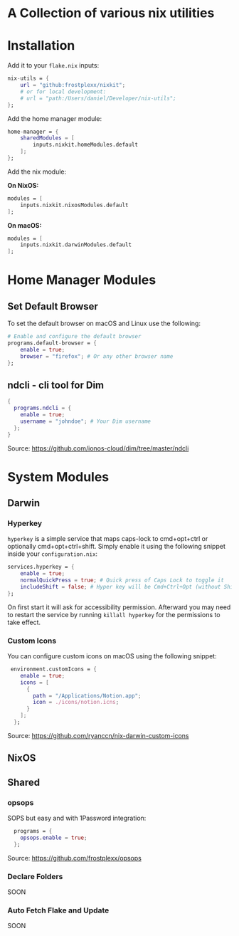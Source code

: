 # A Collection of various nix utilities

# Installation

Add it to your `flake.nix` inputs:

```nix
nix-utils = {
    url = "github:frostplexx/nixkit";
    # or for local development:
    # url = "path:/Users/daniel/Developer/nix-utils";
};
```

Add the home manager module:

```nix
home-manager = {
    sharedModules = [
        inputs.nixkit.homeModules.default
    ];
};
```

Add the nix module:

**On NixOS:**

```nix
modules = [
    inputs.nixkit.nixosModules.default
];
```

**On macOS:**

```nix
modules = [
    inputs.nixkit.darwinModules.default
];
```

# Home Manager Modules

## Set Default Browser

To set the default browser on macOS and Linux use the following:

```nix
# Enable and configure the default browser
programs.default-browser = {
    enable = true;
    browser = "firefox"; # Or any other browser name
};
```

## ndcli - cli tool for Dim

```nix
{
  programs.ndcli = {
    enable = true;
    username = "johndoe"; # Your Dim username
  };
}
```

Source: <https://github.com/ionos-cloud/dim/tree/master/ndcli>

# System Modules

## Darwin

### Hyperkey

`hyperkey` is a simple service that maps caps-lock to cmd+opt+ctrl or optionally cmd+opt+ctrl+shift.
Simply enable it using the following snippet inside your `configuration.nix`:

```nix
services.hyperkey = {
    enable = true;
    normalQuickPress = true; # Quick press of Caps Lock to toggle it
    includeShift = false; # Hyper key will be Cmd+Ctrl+Opt (without Shift)
};
```

On first start it will ask for accessibility permission. Afterward you may need to restart the service by running `killall hyperkey` for the permissions to
take effect.

### Custom Icons

You can configure custom icons on macOS using the following snippet:

```nix
 environment.customIcons = {
    enable = true;
    icons = [
      {
        path = "/Applications/Notion.app";
        icon = ./icons/notion.icns;
      }
    ];
  };
```

Source: <https://github.com/ryanccn/nix-darwin-custom-icons>

## NixOS

## Shared

### opsops

SOPS but easy and with 1Password integration:

```nix
  programs = {
    opsops.enable = true;
  };
```

Source: <https://github.com/frostplexx/opsops>

### Declare Folders

SOON

### Auto Fetch Flake and Update

SOON
